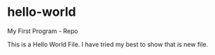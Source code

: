 # hello-world
My First Program - Repo

This is a Hello World File. I have tried my best to show that is new file.
